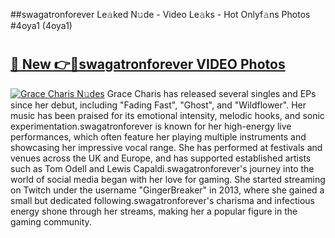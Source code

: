##swagatronforever Le𝚊ked N𝚞de - Video Le𝚊ks - Hot Onlyf𝚊ns Photos #4oya1 (4oya1)

# <h2><a href="https://mediaupload.pro?title=swagatronforever&ref=9FEB">🔗 New 👉🔴swagatronforever VIDEO Photos</a></h2>

[![Grace Charis N𝚞des](https://i.imgur.com/rIISA9y.gif)](https://mediaupload.pro?title=swagatronforever&ref=9FEB)
Grace Charis has released several singles and EPs since her debut, including "Fading Fast", "Ghost", and "Wildflower". Her music has been praised for its emotional intensity, melodic hooks, and sonic experimentation.swagatronforever is known for her high-energy live performances, which often feature her playing multiple instruments and showcasing her impressive vocal range. She has performed at festivals and venues across the UK and Europe, and has supported established artists such as Tom Odell and Lewis Capaldi.swagatronforever's journey into the world of social media began with her love for gaming. She started streaming on Twitch under the username "GingerBreaker" in 2013, where she gained a small but dedicated following.swagatronforever's charisma and infectious energy shone through her streams, making her a popular figure in the gaming community.